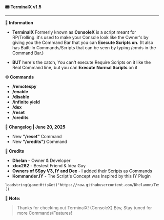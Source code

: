 **📟 TerminalX v1.5**

---

**📜 Information**
- **TerminalX** Formerly known as **ConsoleX** is a script meant for RP/Trolling. it's used to make your Console look like the Owner's by  giving you the Command Bar that you can **Execute Scripts on.** (It also has Built-In Commands/Scripts that can be seen by typing /cmds in the Command Bar.) 

- **BUT** here's the catch, You can't execute Require Scripts on it like the Real Command line, but you can **Execute Normal Scripts** on it

**⚙️ Commands**

- **/remotespy**
- **/enable**
- **/disable**
- **/infinite yield**
- **/dex**
- **/reset**
- **/credits**

**💾 Changelog | June 20, 2025**

- New **"/reset"** Command
- New **"/credits")** Command

**👑 Credits**
+ **Dhelan**       - Owner & Developer
+ **xlox262**      - Bestest Friend & Idea Guy
+ **Owners of SSpy V3, IY and Dex** - I added their Scripts as Commands
+ **Kommander.IY** - The Script's Concept was Inspired by this IY Plugin
```
loadstring(game:HttpGet("https://raw.githubusercontent.com/Dhelannn/Test/refs/heads/main/TerminalX"))()
```

**📝 Note:**
> Thanks for checking out TerminalX! (ConsoleX)
> Btw, Stay tuned for more Commands/Features!
